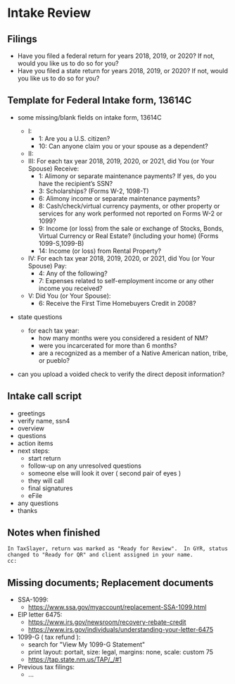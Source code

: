# Intake Review
## Filings
- Have you filed a federal return for years 2018, 2019, or 2020? If not, would you like us to do so for you?
- Have you filed a state return for years 2018, 2019, or 2020? If not, would you like us to do so for you?

## Template for Federal Intake form, 13614C
- some missing/blank fields on intake form, 13614C
  - I:
    - 1: Are you a U.S. citizen?
    - 10: Can anyone claim you or your spouse as a dependent?
  - II:
  - III: For each tax year 2018, 2019, 2020, or 2021, did You (or Your Spouse) Receive:
    - 1: Alimony or separate maintenance payments? If yes, do you have the recipient’s SSN? 
    - 3: Scholarships? (Forms W-2, 1098-T)
    - 6: Alimony income or separate maintenance payments?
    - 8: Cash/check/virtual currency payments, or other property or services for any work performed not reported on Forms W-2 or 1099?
    - 9: Income (or loss) from the sale or exchange of Stocks, Bonds, Virtual Currency or Real Estate? (including your home) (Forms 1099-S,1099-B)
    - 14: Income (or loss) from Rental Property?
  - IV: For each tax year 2018, 2019, 2020, or 2021, did You (or Your Spouse) Pay:
    - 4: Any of the following?
    - 7: Expenses related to self-employment income or any other income you received?
  - V: Did You (or Your Spouse):
    - 6: Receive the First Time Homebuyers Credit in 2008?

- state questions
  - for each tax year:
    - how many months were you considered a resident of NM?
    - were you incarcerated for more than 6 months?
    - are a recognized as a member of a Native American nation, tribe, or pueblo?

- can you upload a voided check to verify the direct deposit information?


## Intake call script
- greetings
- verify name, ssn4
- overview
- questions
- action items
- next steps:
  - start return
  - follow-up on any unresolved questions
  - someone else will look it over ( second pair of eyes )
  - they will call
  - final signatures
  - eFile
- any questions
- thanks

## Notes when finished
```
In TaxSlayer, return was marked as "Ready for Review".  In GYR, status changed to "Ready for QR" and client assigned in your name.
cc: 

```

## Missing documents; Replacement documents
- SSA-1099:
  - https://www.ssa.gov/myaccount/replacement-SSA-1099.html
- EIP letter 6475:
  - https://www.irs.gov/newsroom/recovery-rebate-credit
  - https://www.irs.gov/individuals/understanding-your-letter-6475
- 1099-G ( tax refund ):
  - search for "View My 1099-G Statement"
  - print layout: portait, size: legal, margins: none, scale: custom 75
  - https://tap.state.nm.us/TAP/_/#1
- Previous tax filings:
  - ...


